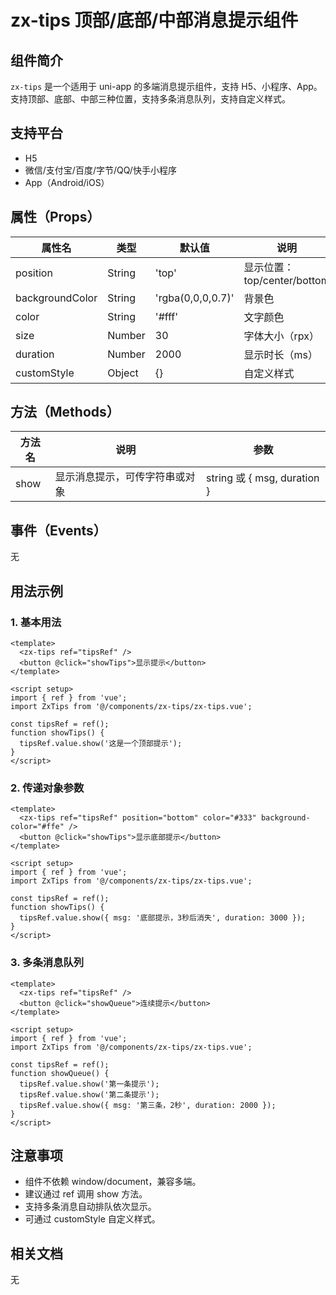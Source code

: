 # zx-tips 顶部/底部/中部消息提示组件

## 组件简介
`zx-tips` 是一个适用于 uni-app 的多端消息提示组件，支持 H5、小程序、App。支持顶部、底部、中部三种位置，支持多条消息队列，支持自定义样式。

## 支持平台
- H5
- 微信/支付宝/百度/字节/QQ/快手小程序
- App（Android/iOS）

## 属性（Props）
| 属性名           | 类型            | 默认值                | 说明                 |
|------------------|-----------------|----------------------|----------------------|
| position         | String          | 'top'                | 显示位置：top/center/bottom |
| backgroundColor  | String          | 'rgba(0,0,0,0.7)'    | 背景色               |
| color            | String          | '#fff'               | 文字颜色             |
| size             | Number          | 30                   | 字体大小（rpx）      |
| duration         | Number          | 2000                 | 显示时长（ms）       |
| customStyle      | Object          | {}                   | 自定义样式           |

## 方法（Methods）
| 方法名 | 说明 | 参数 |
|--------|------|------|
| show   | 显示消息提示，可传字符串或对象 | string 或 { msg, duration } |

## 事件（Events）
无

## 用法示例

### 1. 基本用法
```vue
<template>
  <zx-tips ref="tipsRef" />
  <button @click="showTips">显示提示</button>
</template>

<script setup>
import { ref } from 'vue';
import ZxTips from '@/components/zx-tips/zx-tips.vue';

const tipsRef = ref();
function showTips() {
  tipsRef.value.show('这是一个顶部提示');
}
</script>
```

### 2. 传递对象参数
```vue
<template>
  <zx-tips ref="tipsRef" position="bottom" color="#333" background-color="#ffe" />
  <button @click="showTips">显示底部提示</button>
</template>

<script setup>
import { ref } from 'vue';
import ZxTips from '@/components/zx-tips/zx-tips.vue';

const tipsRef = ref();
function showTips() {
  tipsRef.value.show({ msg: '底部提示，3秒后消失', duration: 3000 });
}
</script>
```

### 3. 多条消息队列
```vue
<template>
  <zx-tips ref="tipsRef" />
  <button @click="showQueue">连续提示</button>
</template>

<script setup>
import { ref } from 'vue';
import ZxTips from '@/components/zx-tips/zx-tips.vue';

const tipsRef = ref();
function showQueue() {
  tipsRef.value.show('第一条提示');
  tipsRef.value.show('第二条提示');
  tipsRef.value.show({ msg: '第三条，2秒', duration: 2000 });
}
</script>
```

## 注意事项
- 组件不依赖 window/document，兼容多端。
- 建议通过 ref 调用 show 方法。
- 支持多条消息自动排队依次显示。
- 可通过 customStyle 自定义样式。

## 相关文档
无
